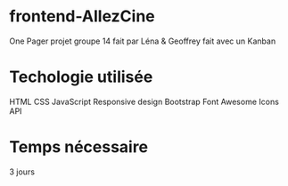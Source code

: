 # frontend-AllezCine
One Pager projet groupe 14
fait par Léna & Geoffrey
fait avec un Kanban

# Techologie utilisée
HTML
CSS
JavaScript
Responsive design
Bootstrap
Font Awesome Icons
API
    
# Temps nécessaire
3 jours
